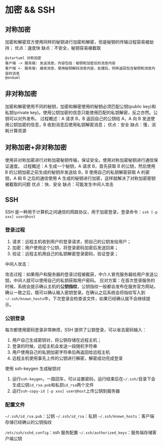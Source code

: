 # 加密 && SSH

## 对称加密

加密和解密双方使用同样的秘钥进行加密和解密，但是秘钥的传输过程容易被劫持；
优点：速度快
缺点：不安全，秘钥容易被截取

```plantuml
@startuml 对称加密
客户端 -> 服务端: 发送消息，内容包括：秘钥和加密后的消息内容
客户端 <- 服务端: 接收消息，使用秘钥解码消息内容，处理后，同样返回包含秘钥和消息内容的消息
@enduml
```

## 非对称加密

加密和解密使用不同的秘钥，加密和解密使用的秘钥必须匹配公钥(public key)和私钥(private key)。使用公钥加密的信息只能使用匹配的私钥解密，反之亦然。公钥可以对外发布。
过程概述：A 请求 B，B 返回自己的公钥给 A，A 向 B 发送使用公钥加密的信息，B 收到消息后使用私钥解密消息；
优点：安全
缺点：慢，消耗计算资源

## 对称加密+非对称加密

使用非对称加密进行对称加密秘钥传输，保证安全。使用对称加密秘钥进行通信保证速度。
过程概述：A 生成一个秘钥，A 请求 B，首先获取 B 的公钥，然后使用 B 的公钥加密之前生成的秘钥并发送给 B，B 使用自己的私钥解密获取 A 的密钥，A 和 B 之后的通信使用 A 生成的秘钥进行加密，这样就解决了对称加密密钥被截取的问题
优点：快、安全
缺点：可能发生中间人攻击

## SSH

SSH 是一种用于计算机之间通信的网路协议，用于加密登录，登录命令：`ssh [-p xxx] user@host`

### 登录过程

1. 请求：远程主机收到用户的登录请求，把自己的公钥发给用户；
2. 加密：用户使用这个公钥，将登录密码加密后发送回来；
3. 验证：远程主机用自己的私钥解密登录密码，验证登录；

中间人攻击：

攻击过程：如果用户和服务器的登录过程被截获，中介人冒充服务器给用户发送公钥，中间人就可以使用自己的私钥获取用户密码。
应对方案：在首次登录服务的时候，系统会提示确认主机的**公钥指纹**，公钥指纹一般都会发布在服务官方网站，确认一致之后，既可以确认输入密钥登录。在确认之后系统会将指纹写入到`~/.ssh/known_hosts`中，下次登录会检查该文件，如果已经确认就不会继续提示。

### 公钥登录

每次都使用密码登录非常麻烦，SSH 提供了公钥登录，可以省去密码输入：

1. 用户自己生成密钥对，将公钥存储在远程主机；
2. 登录的时候，远程主机会发送一段随机字符串
3. 用户使用自己的私钥加密字符串后再返回给远程主机
4. 远程主机使用事先上传的公钥进行解密，解密成功完成登录

使用 ssh-keygen 生成秘钥对

1. 运行`ssh-keygen`，一路回车，可以设置密码，运行结束后在`~/.ssh/`目录下会生成公钥`id_rsa.pub`和私钥`id_rsa`两个文件
2. 运行`ssh-copy-id [-p xxx] user@host`上传公钥到服务器

### 配置文件

`~/.ssh/id_rsa.pub`：公钥
`~/.ssh/id_rsa`：私钥
`~/.ssh/known_hosts`：客户端存储已经确认的公钥指纹

`/etc/ssh/sshd_config`：ssh 服务配置
`~/.ssh/authorized_keys`：服务端存储客户端公钥
